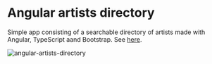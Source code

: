 # Angular artists directory
Simple app consisting of a searchable directory of artists made with Angular, TypeScript aand Bootstrap. See [here](https://jmlinares2019.github.io/Angular-artists-directory/).

![angular-artists-directory](https://github.com/jmlinares2019/Angular-artists-directory/assets/52912733/76527be0-73b0-4ebe-8a74-cafefadcad58)
